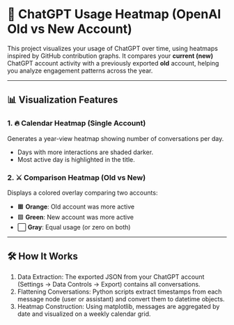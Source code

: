 # 🧠 ChatGPT Usage Heatmap (OpenAI Old vs New Account)

This project visualizes your usage of ChatGPT over time, using heatmaps inspired by GitHub contribution graphs. It compares your **current (new)** ChatGPT account activity with a previously exported **old** account, helping you analyze engagement patterns across the year.

---

## 📊 Visualization Features

### 1. 🔥 Calendar Heatmap (Single Account)
Generates a year-view heatmap showing number of conversations per day.

- Days with more interactions are shaded darker.
- Most active day is highlighted in the title.

### 2. ⚔️ Comparison Heatmap (Old vs New)
Displays a colored overlay comparing two accounts:
- 🟧 **Orange**: Old account was more active
- 🟩 **Green**: New account was more active
- ⬜ **Gray**: Equal usage (or zero on both)

---

## 🛠 How It Works
1.	Data Extraction: The exported JSON from your ChatGPT account (Settings → Data Controls → Export) contains all conversations.
2.	Flattening Conversations: Python scripts extract timestamps from each message node (user or assistant) and convert them to datetime objects.
3. Heatmap Construction: Using matplotlib, messages are aggregated by date and visualized on a weekly calendar grid.

